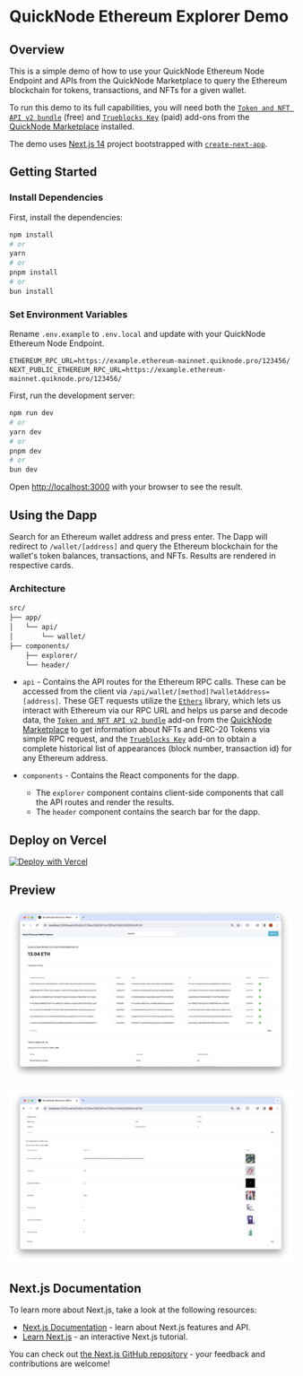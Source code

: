 # QuickNode Ethereum Explorer Demo

## Overview

This is a simple demo of how to use your QuickNode Ethereum Node Endpoint and APIs from the QuickNode Marketplace to query the Ethereum blockchain for tokens, transactions, and NFTs for a given wallet.

To run this demo to its full capabilities, you will need both the [`Token and NFT API v2 bundle`](https://marketplace.quicknode.com/add-on/token-and-nft-api-v2-bundle?utm_source=internal&utm_content=courses) (free) and [`Trueblocks Key`](https://marketplace.quicknode.com/add-on/trueblocks-key?utm_source=internal&utm_content=course) (paid) add-ons from the [QuickNode Marketplace](https://www.quicknode.com/marketplace?utm_source=internal&utm_content=course) installed.

The demo uses [Next.js 14](https://nextjs.org/) project bootstrapped with [`create-next-app`](https://github.com/vercel/next.js/tree/canary/packages/create-next-app).

## Getting Started

### Install Dependencies

First, install the dependencies:

```bash
npm install
# or
yarn
# or
pnpm install
# or
bun install
```

### Set Environment Variables

Rename `.env.example` to `.env.local` and update with your QuickNode Ethereum Node Endpoint.

```env
ETHEREUM_RPC_URL=https://example.ethereum-mainnet.quiknode.pro/123456/
NEXT_PUBLIC_ETHEREUM_RPC_URL=https://example.ethereum-mainnet.quiknode.pro/123456/
```

First, run the development server:

```bash
npm run dev
# or
yarn dev
# or
pnpm dev
# or
bun dev
```

Open [http://localhost:3000](http://localhost:3000) with your browser to see the result.

## Using the Dapp

Search for an Ethereum wallet address and press enter. The Dapp will redirect to `/wallet/[address]` and query the Ethereum blockchain for the wallet's token balances, transactions, and NFTs. Results are rendered in respective cards.

### Architecture

```bash
src/
├── app/
│   └── api/
│       └── wallet/
├── components/
    ├── explorer/
    └── header/
```

- `api` - Contains the API routes for the Ethereum RPC calls. These can be accessed from the client via `/api/wallet/[method]?walletAddress=[address]`. These GET requests utilize the [`Ethers`](https://docs.ethers.org/v6/) library, which lets us interact with Ethereum via our RPC URL and helps us parse and decode data, the [`Token and NFT API v2 bundle`](https://marketplace.quicknode.com/add-on/token-and-nft-api-v2-bundle?utm_source=internal&utm_content=courses) add-on from the [QuickNode Marketplace](https://www.quicknode.com/marketplace?utm_source=internal&utm_content=course) to get information about NFTs and ERC-20 Tokens via simple RPC request, and the [`Trueblocks Key`](https://marketplace.quicknode.com/add-on/trueblocks-key?utm_source=internal&utm_content=course) add-on to obtain a complete historical list of appearances (block number, transaction id) for any Ethereum address.

- `components` - Contains the React components for the dapp. 
    - The `explorer` component contains client-side components that call the API routes and render the results.
    - The `header` component contains the search bar for the dapp.

## Deploy on Vercel

[![Deploy with Vercel](https://vercel.com/button)](https://vercel.com/new/clone?repository-url=https%3A%2F%2Fgithub.com%2Fquiknode-labs%2Fqn-guide-examples%2Ftree%2Fmain%2Fsample-dapps%2Fethereum-wallet-explorer&env=ETHEREUM_RPC_URL,NEXT_PUBLIC_ETHEREUM_RPC_URL&envDescription=ETHEREUM_RPC_URL%3A%20Use%20QuickNode%20Ethereum%20Mainnet%20Endpoint%20%7C%20NEXT_PUBLIC_ETHEREUM_RPC_URL%3A%20Your%20Ethereum%20RPC%20URL%20for%20frontend%20uses&envLink=https%3A%2F%2Fdashboard.quicknode.com%2Fendpoints&project-name=ethereum-wallet-explorer&repository-name=ethereum-wallet-explorer&redirect-url=https%3A%2F%2Fdashboard.quicknode.com%2Fendpoints&demo-title=QuickNode%20Starter%20Ethereum%20Wallet%20Explorer&demo-image=https%3A%2F%2Fgithub.com%2Fquiknode-labs%2Fqn-guide-examples%2Fblob%2Fmain%2Fsample-dapps%2Fethereum-wallet-explorer%2Fpublic%2Fdemo1.png)

## Preview 

![Preview](././public/demo1.png)

![Preview](././public/demo2.png)

## Next.js Documentation

To learn more about Next.js, take a look at the following resources:

- [Next.js Documentation](https://nextjs.org/docs) - learn about Next.js features and API.
- [Learn Next.js](https://nextjs.org/learn) - an interactive Next.js tutorial.

You can check out [the Next.js GitHub repository](https://github.com/vercel/next.js/) - your feedback and contributions are welcome!